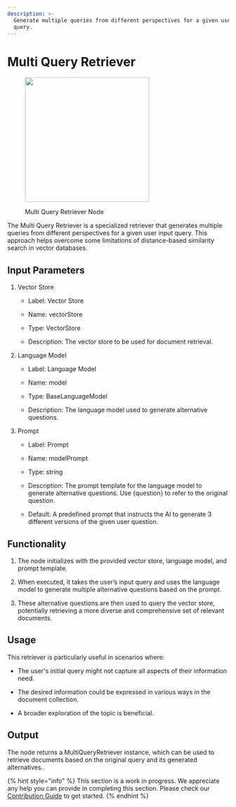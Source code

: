 ```yaml
---
description: >-
  Generate multiple queries from different perspectives for a given user input
  query.
---
```


# Multi Query Retriever

<figure><img src="../../../.gitbook/assets/up-006.png" alt="" width="283"><figcaption><p>Multi Query Retriever Node</p></figcaption></figure>

The Multi Query Retriever is a specialized retriever that generates multiple queries from different perspectives for a given user input query. This approach helps overcome some limitations of distance-based similarity search in vector databases.

## Input Parameters

1. Vector Store

    - Label: Vector Store

    - Name: vectorStore

    - Type: VectorStore

    - Description: The vector store to be used for document retrieval.

2. Language Model

    - Label: Language Model

    - Name: model

    - Type: BaseLanguageModel

    - Description: The language model used to generate alternative questions.

3. Prompt

    - Label: Prompt

    - Name: modelPrompt

    - Type: string

    - Description: The prompt template for the language model to generate alternative questions. Use {question} to refer to the original question.

    - Default: A predefined prompt that instructs the AI to generate 3 different versions of the given user question.

## Functionality

1. The node initializes with the provided vector store, language model, and prompt template.

2. When executed, it takes the user’s input query and uses the language model to generate multiple alternative questions based on the prompt.

3. These alternative questions are then used to query the vector store, potentially retrieving a more diverse and comprehensive set of relevant documents.


## Usage

This retriever is particularly useful in scenarios where:

- The user's initial query might not capture all aspects of their information need.

- The desired information could be expressed in various ways in the document collection.

- A broader exploration of the topic is beneficial.


## Output

The node returns a MultiQueryRetriever instance, which can be used to retrieve documents based on the original query and its generated alternatives.

{% hint style="info" %}
This section is a work in progress. We appreciate any help you can provide in completing this section. Please check our [Contribution Guide](../../../contributing/) to get started.
{% endhint %}
